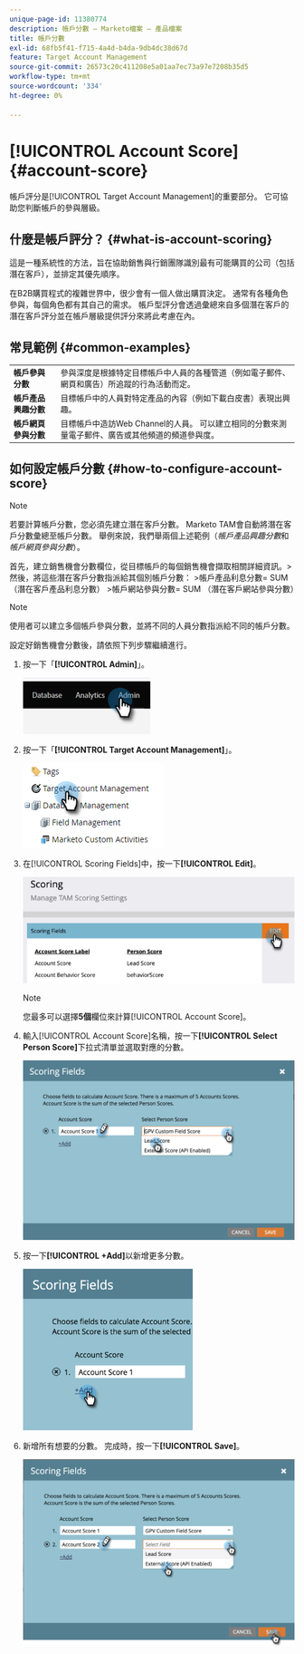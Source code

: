 ```yaml
---
unique-page-id: 11380774
description: 帳戶分數 — Marketo檔案 — 產品檔案
title: 帳戶分數
exl-id: 68fb5f41-f715-4a4d-b4da-9db4dc38d67d
feature: Target Account Management
source-git-commit: 26573c20c411208e5a01aa7ec73a97e7208b35d5
workflow-type: tm+mt
source-wordcount: '334'
ht-degree: 0%

---
```


# [!UICONTROL Account Score] {#account-score}

帳戶評分是[!UICONTROL Target Account Management]的重要部分。 它可協助您判斷帳戶的參與層級。

## 什麼是帳戶評分？ {#what-is-account-scoring}

這是一種系統性的方法，旨在協助銷售與行銷團隊識別最有可能購買的公司（包括潛在客戶），並排定其優先順序。

在B2B購買程式的複雜世界中，很少會有一個人做出購買決定。 通常有各種角色參與，每個角色都有其自己的需求。 帳戶型評分會透過彙總來自多個潛在客戶的潛在客戶評分並在帳戶層級提供評分來將此考慮在內。

## 常見範例 {#common-examples}

<table>
 <tbody>
  <tr>
   <td><strong>帳戶參與分數</strong></td>
   <td>參與深度是根據特定目標帳戶中人員的各種管道（例如電子郵件、網頁和廣告）所追蹤的行為活動而定。</td>
  </tr>
  <tr>
   <td><strong>帳戶產品興趣分數</strong></td>
   <td>目標帳戶中的人員對特定產品的內容（例如下載白皮書）表現出興趣。</td>
  </tr>
  <tr>
   <td><strong>帳戶網頁參與分數</strong></td>
   <td>目標帳戶中造訪Web Channel的人員。 可以建立相同的分數來測量電子郵件、廣告或其他頻道的頻道參與度。</td>
  </tr>
 </tbody>
</table>

## 如何設定帳戶分數 {#how-to-configure-account-score}

>[!NOTE]
>
>若要計算帳戶分數，您必須先建立潛在客戶分數。 Marketo TAM會自動將潛在客戶分數彙總至帳戶分數。 舉例來說，我們舉兩個上述範例（_帳戶產品興趣分數_&#x200B;和&#x200B;_帳戶網頁參與分數_）。
>
>首先，建立銷售機會分數欄位，從目標帳戶的每個銷售機會擷取相關詳細資訊。
>&#x200B;>然後，將這些潛在客戶分數指派給其個別帳戶分數：
>&#x200B;>帳戶產品利息分數= SUM （潛在客戶產品利息分數）
>&#x200B;>帳戶網站參與分數= SUM （潛在客戶網站參與分數）

>[!NOTE]
>
>使用者可以建立多個帳戶參與分數，並將不同的人員分數指派給不同的帳戶分數。

設定好銷售機會分數後，請依照下列步驟繼續進行。

1. 按一下「**[!UICONTROL Admin]**」。

   ![](assets/account-score-1.png)

1. 按一下「**[!UICONTROL Target Account Management]**」。

   ![](assets/account-score-2.png)

1. 在[!UICONTROL Scoring Fields]中，按一下&#x200B;**[!UICONTROL Edit]**。

   ![](assets/account-score-3.png)

   >[!NOTE]
   >
   >您最多可以選擇&#x200B;**5個**&#x200B;欄位來計算[!UICONTROL Account Score]。

1. 輸入[!UICONTROL Account Score]名稱，按一下&#x200B;**[!UICONTROL Select Person Score]**&#x200B;下拉式清單並選取對應的分數。

   ![](assets/account-score-4.png)

1. 按一下&#x200B;**[!UICONTROL +Add]**&#x200B;以新增更多分數。

   ![](assets/account-score-5.png)

1. 新增所有想要的分數。 完成時，按一下&#x200B;**[!UICONTROL Save]**。

   ![](assets/account-score-6.png)
